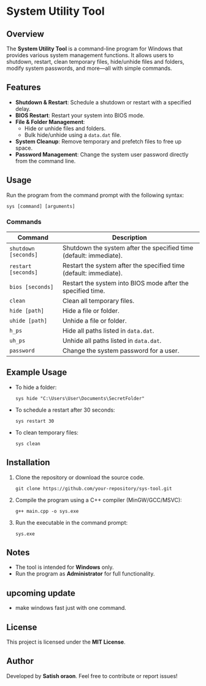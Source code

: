 # System Utility Tool

## Overview
The **System Utility Tool** is a command-line program for Windows that provides various system management functions. It allows users to shutdown, restart, clean temporary files, hide/unhide files and folders, modify system passwords, and more—all with simple commands.

## Features
- **Shutdown & Restart**: Schedule a shutdown or restart with a specified delay.
- **BIOS Restart**: Restart your system into BIOS mode.
- **File & Folder Management**:
  - Hide or unhide files and folders.
  - Bulk hide/unhide using a `data.dat` file.
- **System Cleanup**: Remove temporary and prefetch files to free up space.
- **Password Management**: Change the system user password directly from the command line.

## Usage
Run the program from the command prompt with the following syntax:

```
sys [command] [arguments]
```

### Commands
| Command        | Description |
|---------------|-------------|
| `shutdown [seconds]` | Shutdown the system after the specified time (default: immediate). |
| `restart [seconds]` | Restart the system after the specified time (default: immediate). |
| `bios [seconds]` | Restart the system into BIOS mode after the specified time. |
| `clean` | Clean all temporary files. |
| `hide [path]` | Hide a file or folder. |
| `uhide [path]` | Unhide a file or folder. |
| `h_ps` | Hide all paths listed in `data.dat`. |
| `uh_ps` | Unhide all paths listed in `data.dat`. |
| `password` | Change the system password for a user. |

## Example Usage
- To hide a folder:
  ```
  sys hide "C:\Users\User\Documents\SecretFolder"
  ```
- To schedule a restart after 30 seconds:
  ```
  sys restart 30
  ```
- To clean temporary files:
  ```
  sys clean
  ```

## Installation
1. Clone the repository or download the source code.
   ```
   git clone https://github.com/your-repository/sys-tool.git
   ```
2. Compile the program using a C++ compiler (MinGW/GCC/MSVC):
   ```
   g++ main.cpp -o sys.exe
   ```
3. Run the executable in the command prompt:
   ```
   sys.exe
   ```

## Notes
- The tool is intended for **Windows** only.
- Run the program as **Administrator** for full functionality.

## upcoming update 
- make windows fast just with one command.

## License
This project is licensed under the **MIT License**.

## Author
Developed by **Satish oraon**. Feel free to contribute or report issues!

